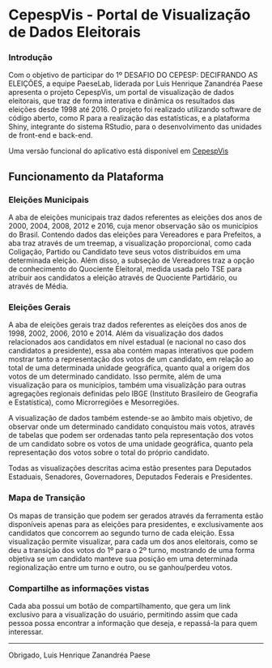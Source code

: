 # CepespVis - Portal de Visualização de Dados Eleitorais

### Introdução

Com o objetivo de participar do 1º DESAFIO DO CEPESP: DECIFRANDO AS ELEIÇÕES, a equipe PaeseLab, liderada por Luis Henrique Zanandréa Paese apresenta o projeto CepespVis, um portal de visualização de dados eleitorais, que traz de forma interativa e dinâmica os resultados das eleições desde 1998 até 2016. O projeto foi realizado utilizando software de código aberto, como R para a realização das estatísticas, e a plataforma Shiny, integrante do sistema RStudio, para o desenvolvimento das unidades de front-end e back-end.

Uma versão funcional do aplicativo está disponível em [CepespVis](https://paeselab.com/cepespvis/)

## Funcionamento da Plataforma

### Eleições Municipais

A aba de eleições municipais traz dados referentes as eleições dos anos de 2000, 2004, 2008, 2012 e 2016, cuja menor observação são os municípios do Brasil. Contendo dados das eleições para Vereadores e para Prefeitos, a aba traz através de um treemap, a visualização proporcional, como cada Coligação, Partido ou Candidato teve seus votos distribuidos em uma determinada eleição. Além disso, a subseção de Vereadores traz a opção de conhecimento do Quociente Eleitoral, medida usada pelo TSE para atribuir aos candidatos a eleição através de Quociente Partidário, ou através de Média.

### Eleições Gerais

A aba de eleições gerais traz dados referentes as eleições dos anos de 1998, 2002, 2006, 2010 e 2014. Além da visualização dos dados relacionados aos candidatos em nível estadual (e nacional no caso dos candidatos a presidente), essa aba contém mapas interativos que podem mostrar tanto a representação dos votos de um candidato, em relação ao total de uma determinada unidade geográfica, quanto qual a origem dos votos de um determinado candidato. Isso permite, além de uma visualização para os municípios, também uma visualizãção para outras agregações regionais definidas pelo IBGE (Instituto Brasileiro de Geografia e Estatística), como Microrregiões e Mesorregiões.

A visualização de dados também estende-se ao âmbito mais objetivo, de observar onde um determinado candidato conquistou mais votos, através de tabelas que podem ser ordenadas tanto pela representação dos votos de um candidato sobre os votos de uma unidade geográfica, quanto pela representação dos votos sobre o total do próprio candidato.

Todas as visualizações descritas acima estão presentes para Deputados Estaduais, Senadores, Governadores, Deputados Federais e Presidentes. 

### Mapa de Transição

Os mapas de transição que podem ser gerados através da ferramenta estão disponíveis apenas para as eleições para presidentes, e exclusivamente aos candidatos que concorrem ao segundo turno de cada eleição. Essa visualização permite visualizar, para cada um dos anos eleitorais, como se deu a transição dos votos do 1º para o 2º turno, mostrando de uma forma objetiva se um candidato manteve sua posição em uma determinada regionalização entre um turno e outro, ou se ganhou/perdeu votos.

### Compartilhe as informações vistas

Cada aba possui um botão de compartilhamento, que gera um link exclusivo para a visualização do usuário, permitindo assim que cada pessoa possa encontrar a informação que deseja, e repassá-la para quem interessar.

___

Obrigado,
Luis Henrique Zanandréa Paese